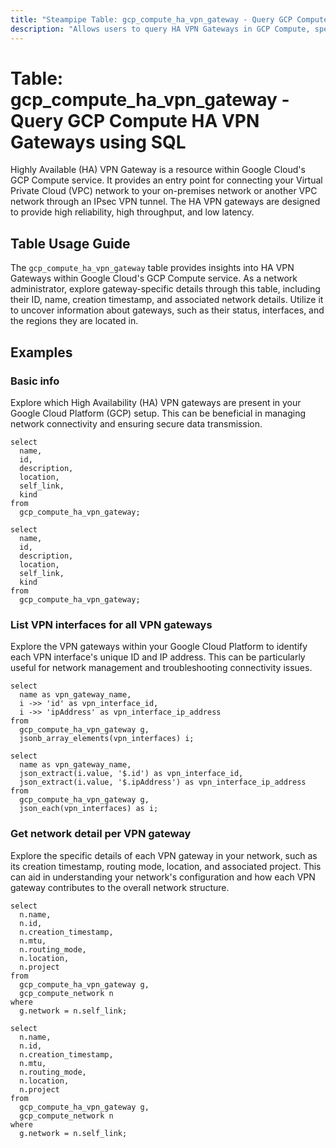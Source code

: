 ```yaml
---
title: "Steampipe Table: gcp_compute_ha_vpn_gateway - Query GCP Compute HA VPN Gateways using SQL"
description: "Allows users to query HA VPN Gateways in GCP Compute, specifically providing details about the gateways such as their ID, name, creation timestamp, and associated network details."
---
```


# Table: gcp_compute_ha_vpn_gateway - Query GCP Compute HA VPN Gateways using SQL

Highly Available (HA) VPN Gateway is a resource within Google Cloud's GCP Compute service. It provides an entry point for connecting your Virtual Private Cloud (VPC) network to your on-premises network or another VPC network through an IPsec VPN tunnel. The HA VPN gateways are designed to provide high reliability, high throughput, and low latency.

## Table Usage Guide

The `gcp_compute_ha_vpn_gateway` table provides insights into HA VPN Gateways within Google Cloud's GCP Compute service. As a network administrator, explore gateway-specific details through this table, including their ID, name, creation timestamp, and associated network details. Utilize it to uncover information about gateways, such as their status, interfaces, and the regions they are located in.

## Examples

### Basic info
Explore which High Availability (HA) VPN gateways are present in your Google Cloud Platform (GCP) setup. This can be beneficial in managing network connectivity and ensuring secure data transmission.

```sql+postgres
select
  name,
  id,
  description,
  location,
  self_link,
  kind
from
  gcp_compute_ha_vpn_gateway;
```

```sql+sqlite
select
  name,
  id,
  description,
  location,
  self_link,
  kind
from
  gcp_compute_ha_vpn_gateway;
```

### List VPN interfaces for all VPN gateways
Explore the VPN gateways within your Google Cloud Platform to identify each VPN interface's unique ID and IP address. This can be particularly useful for network management and troubleshooting connectivity issues.

```sql+postgres
select
  name as vpn_gateway_name,
  i ->> 'id' as vpn_interface_id,
  i ->> 'ipAddress' as vpn_interface_ip_address
from
  gcp_compute_ha_vpn_gateway g,
  jsonb_array_elements(vpn_interfaces) i;
```

```sql+sqlite
select
  name as vpn_gateway_name,
  json_extract(i.value, '$.id') as vpn_interface_id,
  json_extract(i.value, '$.ipAddress') as vpn_interface_ip_address
from
  gcp_compute_ha_vpn_gateway g,
  json_each(vpn_interfaces) as i;
```

### Get network detail per VPN gateway
Explore the specific details of each VPN gateway in your network, such as its creation timestamp, routing mode, location, and associated project. This can aid in understanding your network's configuration and how each VPN gateway contributes to the overall network structure.

```sql+postgres
select
  n.name,
  n.id,
  n.creation_timestamp,
  n.mtu,
  n.routing_mode,
  n.location,
  n.project
from
  gcp_compute_ha_vpn_gateway g,
  gcp_compute_network n
where
  g.network = n.self_link;
```

```sql+sqlite
select
  n.name,
  n.id,
  n.creation_timestamp,
  n.mtu,
  n.routing_mode,
  n.location,
  n.project
from
  gcp_compute_ha_vpn_gateway g,
  gcp_compute_network n
where
  g.network = n.self_link;
```